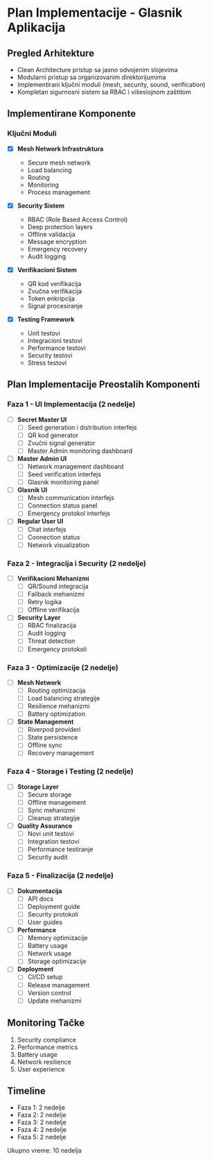 # Plan Implementacije - Glasnik Aplikacija

## Pregled Arhitekture
- Clean Architecture pristup sa jasno odvojenim slojevima
- Modularni pristup sa organizovanim direktorijumima
- Implementirani ključni moduli (mesh, security, sound, verification)
- Kompletan sigurnosni sistem sa RBAC i višeslojnom zaštitom

## Implementirane Komponente

### Ključni Moduli
- [x] **Mesh Network Infrastruktura**
  - Secure mesh network
  - Load balancing
  - Routing
  - Monitoring
  - Process management

- [x] **Security Sistem**
  - RBAC (Role Based Access Control)
  - Deep protection layers
  - Offline validacija
  - Message encryption
  - Emergency recovery
  - Audit logging

- [x] **Verifikacioni Sistem**
  - QR kod verifikacija
  - Zvučna verifikacija
  - Token enkripcija
  - Signal procesiranje

- [x] **Testing Framework**
  - Unit testovi
  - Integracioni testovi
  - Performance testovi
  - Security testovi
  - Stress testovi

## Plan Implementacije Preostalih Komponenti

### Faza 1 - UI Implementacija (2 nedelje)
- [ ] **Secret Master UI**
  - [ ] Seed generation i distribution interfejs
  - [ ] QR kod generator
  - [ ] Zvučni signal generator
  - [ ] Master Admin monitoring dashboard

- [ ] **Master Admin UI**
  - [ ] Network management dashboard
  - [ ] Seed verification interfejs
  - [ ] Glasnik monitoring panel

- [ ] **Glasnik UI**
  - [ ] Mesh communication interfejs
  - [ ] Connection status panel
  - [ ] Emergency protokol interfejs

- [ ] **Regular User UI**
  - [ ] Chat interfejs
  - [ ] Connection status
  - [ ] Network visualization

### Faza 2 - Integracija i Security (2 nedelje)
- [ ] **Verifikacioni Mehanizmi**
  - [ ] QR/Sound integracija
  - [ ] Fallback mehanizmi
  - [ ] Retry logika
  - [ ] Offline verifikacija

- [ ] **Security Layer**
  - [ ] RBAC finalizacija
  - [ ] Audit logging
  - [ ] Threat detection
  - [ ] Emergency protokoli

### Faza 3 - Optimizacije (2 nedelje)
- [ ] **Mesh Network**
  - [ ] Routing optimizacija
  - [ ] Load balancing strategije
  - [ ] Resilience mehanizmi
  - [ ] Battery optimization

- [ ] **State Management**
  - [ ] Riverpod provideri
  - [ ] State persistence
  - [ ] Offline sync
  - [ ] Recovery management

### Faza 4 - Storage i Testing (2 nedelje)
- [ ] **Storage Layer**
  - [ ] Secure storage
  - [ ] Offline management
  - [ ] Sync mehanizmi
  - [ ] Cleanup strategije

- [ ] **Quality Assurance**
  - [ ] Novi unit testovi
  - [ ] Integration testovi
  - [ ] Performance testiranje
  - [ ] Security audit

### Faza 5 - Finalizacija (2 nedelje)
- [ ] **Dokumentacija**
  - [ ] API docs
  - [ ] Deployment guide
  - [ ] Security protokoli
  - [ ] User guides

- [ ] **Performance**
  - [ ] Memory optimizacije
  - [ ] Battery usage
  - [ ] Network usage
  - [ ] Storage optimizacije

- [ ] **Deployment**
  - [ ] CI/CD setup
  - [ ] Release management
  - [ ] Version control
  - [ ] Update mehanizmi

## Monitoring Tačke
1. Security compliance
2. Performance metrics
3. Battery usage
4. Network resilience
5. User experience

## Timeline
- Faza 1: 2 nedelje
- Faza 2: 2 nedelje
- Faza 3: 2 nedelje
- Faza 4: 2 nedelje
- Faza 5: 2 nedelje

Ukupno vreme: 10 nedelja 